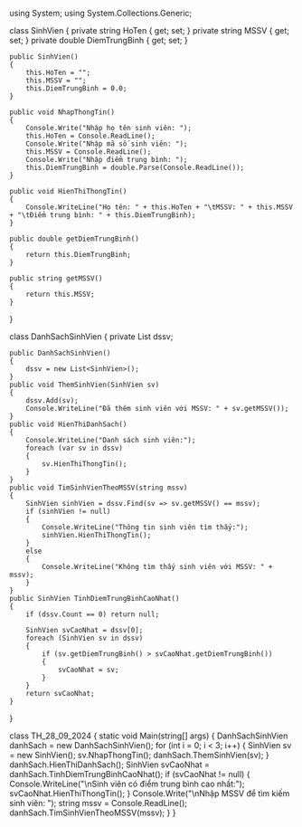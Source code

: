 ﻿using System;
using System.Collections.Generic;

class SinhVien
{
    private string HoTen { get; set; }
    private string MSSV { get; set; }
    private double DiemTrungBinh { get; set; }

    public SinhVien()
    {
        this.HoTen = "";
        this.MSSV = "";
        this.DiemTrungBinh = 0.0;
    }

    public void NhapThongTin()
    {
        Console.Write("Nhập họ tên sinh viên: ");
        this.HoTen = Console.ReadLine();
        Console.Write("Nhập mã số sinh viên: ");
        this.MSSV = Console.ReadLine();
        Console.Write("Nhập điểm trung bình: ");
        this.DiemTrungBinh = double.Parse(Console.ReadLine());
    }

    public void HienThiThongTin()
    {
        Console.WriteLine("Họ tên: " + this.HoTen + "\tMSSV: " + this.MSSV + "\tĐiểm trung bình: " + this.DiemTrungBinh);
    }

    public double getDiemTrungBinh()
    {
        return this.DiemTrungBinh;
    }

    public string getMSSV()
    {
        return this.MSSV;
    }
}

class DanhSachSinhVien
{
    private List<SinhVien> dssv;

    public DanhSachSinhVien()
    {
        dssv = new List<SinhVien>();
    }
    public void ThemSinhVien(SinhVien sv)
    {
        dssv.Add(sv);
        Console.WriteLine("Đã thêm sinh viên với MSSV: " + sv.getMSSV());
    }
    public void HienThiDanhSach()
    {
        Console.WriteLine("Danh sách sinh viên:");
        foreach (var sv in dssv)
        {
            sv.HienThiThongTin();
        }
    }
    public void TimSinhVienTheoMSSV(string mssv)
    {
        SinhVien sinhVien = dssv.Find(sv => sv.getMSSV() == mssv);
        if (sinhVien != null)
        {
            Console.WriteLine("Thông tin sinh viên tìm thấy:");
            sinhVien.HienThiThongTin();
        }
        else
        {
            Console.WriteLine("Không tìm thấy sinh viên với MSSV: " + mssv);
        }
    }
    public SinhVien TinhDiemTrungBinhCaoNhat()
    {
        if (dssv.Count == 0) return null;

        SinhVien svCaoNhat = dssv[0];
        foreach (SinhVien sv in dssv)
        {
            if (sv.getDiemTrungBinh() > svCaoNhat.getDiemTrungBinh())
            {
                svCaoNhat = sv;
            }
        }
        return svCaoNhat;
    }
}

class TH_28_09_2024
{
    static void Main(string[] args)
    {
        DanhSachSinhVien danhSach = new DanhSachSinhVien();
        for (int i = 0; i < 3; i++)
        {
            SinhVien sv = new SinhVien();
            sv.NhapThongTin();
            danhSach.ThemSinhVien(sv);
        }
        danhSach.HienThiDanhSach();
        SinhVien svCaoNhat = danhSach.TinhDiemTrungBinhCaoNhat();
        if (svCaoNhat != null)
        {
            Console.WriteLine("\nSinh viên có điểm trung bình cao nhất:");
            svCaoNhat.HienThiThongTin();
        }
        Console.Write("\nNhập MSSV để tìm kiếm sinh viên: ");
        string mssv = Console.ReadLine();
        danhSach.TimSinhVienTheoMSSV(mssv);
    }
}
